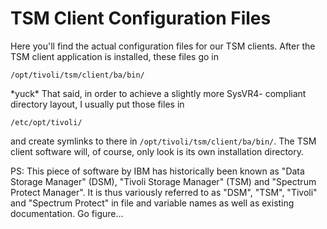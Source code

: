 # TSM Client Configuration Files

Here you'll find the actual configuration files for our TSM
clients. After the TSM client application is installed, these
files go in

```
/opt/tivoli/tsm/client/ba/bin/
```

\*yuck\* That said, in order to achieve a slightly more SysVR4-
compliant directory layout, I usually put those files in
```
/etc/opt/tivoli/
```

and create symlinks to there in `/opt/tivoli/tsm/client/ba/bin/`.
The TSM client software will, of course, only look is its own
installation directory.


PS: This piece of software by IBM has historically been known as
"Data Storage Manager" (DSM), "Tivoli Storage Manager" (TSM) and
"Spectrum Protect Manager". It is thus variously referred to as
"DSM", "TSM", "Tivoli" and "Spectrum Protect" in file and variable
names as well as existing documentation. Go figure...

